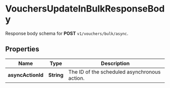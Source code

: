 

# VouchersUpdateInBulkResponseBody

Response body schema for **POST** `v1/vouchers/bulk/async`.

## Properties

| Name | Type | Description |
|------------ | ------------- | ------------- |
|**asyncActionId** | **String** | The ID of the scheduled asynchronous action. |



